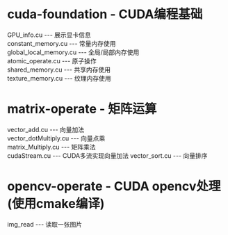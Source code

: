 # cuda-foundation - CUDA编程基础
GPU_info.cu --- 展示显卡信息\
constant_memory.cu --- 常量内存使用\
global_local_memory.cu --- 全局/局部内存使用\
atomic_operate.cu --- 原子操作\
shared_memory.cu --- 共享内存使用\
texture_memory.cu --- 纹理内存使用
# matrix-operate - 矩阵运算
vector_add.cu --- 向量加法 \
vector_dotMultiply.cu --- 向量点乘\
matrix_Multiply.cu --- 矩阵乘法 \
cudaStream.cu --- CUDA多流实现向量加法
vector_sort.cu --- 向量排序
# opencv-operate - CUDA opencv处理(使用cmake编译)
img_read --- 读取一张图片

